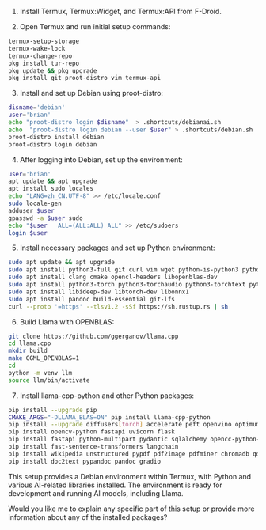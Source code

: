 
1. Install Termux, Termux:Widget, and Termux:API from F-Droid.

2. Open Termux and run initial setup commands:
```bash
termux-setup-storage
termux-wake-lock
termux-change-repo
pkg install tur-repo
pkg update && pkg upgrade 
pkg install git proot-distro vim termux-api
```

3. Install and set up Debian using proot-distro:
```bash
disname='debian'
user='brian'
echo "proot-distro login $disname"  > .shortcuts/debianai.sh
echo  "proot-distro login debian --user $user" > .shortcuts/debian.sh
proot-distro install debian
proot-distro login debian
```

4. After logging into Debian, set up the environment:
```bash
user='brian'
apt update && apt upgrade
apt install sudo locales
echo "LANG=zh_CN.UTF-8" >> /etc/locale.conf
sudo locale-gen
adduser $user
gpasswd -a $user sudo
echo "$user   ALL=(ALL:ALL) ALL" >> /etc/sudoers
login $user
```

5. Install necessary packages and set up Python environment:
```bash
sudo apt update && apt upgrade
sudo apt install python3-full git curl vim wget python-is-python3 python3-pip
sudo apt install clang cmake opencl-headers libopenblas-dev
sudo apt install python3-torch python3-torchaudio python3-torchtext python3-torchvision
sudo apt install libideep-dev libtorch-dev libonnx1
sudo apt install pandoc build-essential git-lfs
curl --proto '=https' --tlsv1.2 -sSf https://sh.rustup.rs | sh
```

6. Build Llama with OPENBLAS:
```bash
git clone https://github.com/ggerganov/llama.cpp
cd llama.cpp
mkdir build 
make GGML_OPENBLAS=1
cd
python -m venv llm
source llm/bin/activate
```

7. Install llama-cpp-python and other Python packages:
```bash
pip install --upgrade pip
CMAKE_ARGS="-DLLAMA_BLAS=ON" pip install llama-cpp-python 
pip install --upgrade diffusers[torch] accelerate peft openvino optimum onnx onnxruntime nncf
pip install opencv-python fastapi uvicorn flask
pip install fastapi python-multipart pydantic sqlalchemy opencc-python-reimplemented pandas 
pip install fast-sentence-transformers langchain
pip install wikipedia unstructured pypdf pdf2image pdfminer chromadb qdrant-client lark momento annoy
pip install doc2text pypandoc pandoc gradio
```

This setup provides a Debian environment within Termux, with Python and various AI-related libraries installed. The environment is ready for development and running AI models, including Llama.

Would you like me to explain any specific part of this setup or provide more information about any of the installed packages?